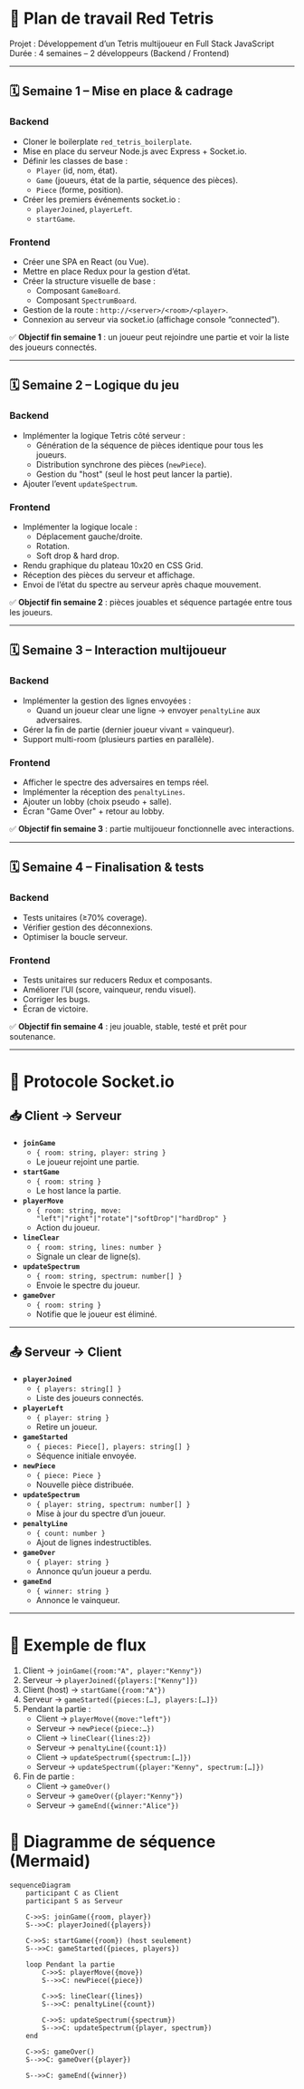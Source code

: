 # 📌 Plan de travail Red Tetris

Projet : Développement d’un Tetris multijoueur en Full Stack JavaScript  
Durée : 4 semaines – 2 développeurs (Backend / Frontend)

---

## 🗓️ Semaine 1 – Mise en place & cadrage
### Backend
- Cloner le boilerplate `red_tetris_boilerplate`.
- Mise en place du serveur Node.js avec Express + Socket.io.
- Définir les classes de base :
  - `Player` (id, nom, état).
  - `Game` (joueurs, état de la partie, séquence des pièces).
  - `Piece` (forme, position).
- Créer les premiers événements socket.io :
  - `playerJoined`, `playerLeft`.
  - `startGame`.

### Frontend
- Créer une SPA en React (ou Vue).
- Mettre en place Redux pour la gestion d’état.
- Créer la structure visuelle de base :
  - Composant `GameBoard`.
  - Composant `SpectrumBoard`.
- Gestion de la route : `http://<server>/<room>/<player>`.
- Connexion au serveur via socket.io (affichage console “connected”).

✅ **Objectif fin semaine 1** : un joueur peut rejoindre une partie et voir la liste des joueurs connectés.

---

## 🗓️ Semaine 2 – Logique du jeu
### Backend
- Implémenter la logique Tetris côté serveur :
  - Génération de la séquence de pièces identique pour tous les joueurs.
  - Distribution synchrone des pièces (`newPiece`).
  - Gestion du "host" (seul le host peut lancer la partie).
- Ajouter l’event `updateSpectrum`.

### Frontend
- Implémenter la logique locale :
  - Déplacement gauche/droite.
  - Rotation.
  - Soft drop & hard drop.
- Rendu graphique du plateau 10x20 en CSS Grid.
- Réception des pièces du serveur et affichage.
- Envoi de l’état du spectre au serveur après chaque mouvement.

✅ **Objectif fin semaine 2** : pièces jouables et séquence partagée entre tous les joueurs.

---

## 🗓️ Semaine 3 – Interaction multijoueur
### Backend
- Implémenter la gestion des lignes envoyées :
  - Quand un joueur clear une ligne → envoyer `penaltyLine` aux adversaires.
- Gérer la fin de partie (dernier joueur vivant = vainqueur).
- Support multi-room (plusieurs parties en parallèle).

### Frontend
- Afficher le spectre des adversaires en temps réel.
- Implémenter la réception des `penaltyLines`.
- Ajouter un lobby (choix pseudo + salle).
- Écran "Game Over" + retour au lobby.

✅ **Objectif fin semaine 3** : partie multijoueur fonctionnelle avec interactions.

---

## 🗓️ Semaine 4 – Finalisation & tests
### Backend
- Tests unitaires (≥70% coverage).
- Vérifier gestion des déconnexions.
- Optimiser la boucle serveur.

### Frontend
- Tests unitaires sur reducers Redux et composants.
- Améliorer l’UI (score, vainqueur, rendu visuel).
- Corriger les bugs.
- Écran de victoire.

✅ **Objectif fin semaine 4** : jeu jouable, stable, testé et prêt pour soutenance.

---

# 🔌 Protocole Socket.io

## 📥 Client → Serveur
- **`joinGame`**
  - `{ room: string, player: string }`
  - Le joueur rejoint une partie.
- **`startGame`**
  - `{ room: string }`
  - Le host lance la partie.
- **`playerMove`**
  - `{ room: string, move: "left"|"right"|"rotate"|"softDrop"|"hardDrop" }`
  - Action du joueur.
- **`lineClear`**
  - `{ room: string, lines: number }`
  - Signale un clear de ligne(s).
- **`updateSpectrum`**
  - `{ room: string, spectrum: number[] }`
  - Envoie le spectre du joueur.
- **`gameOver`**
  - `{ room: string }`
  - Notifie que le joueur est éliminé.

---

## 📤 Serveur → Client
- **`playerJoined`**
  - `{ players: string[] }`
  - Liste des joueurs connectés.
- **`playerLeft`**
  - `{ player: string }`
  - Retire un joueur.
- **`gameStarted`**
  - `{ pieces: Piece[], players: string[] }`
  - Séquence initiale envoyée.
- **`newPiece`**
  - `{ piece: Piece }`
  - Nouvelle pièce distribuée.
- **`updateSpectrum`**
  - `{ player: string, spectrum: number[] }`
  - Mise à jour du spectre d’un joueur.
- **`penaltyLine`**
  - `{ count: number }`
  - Ajout de lignes indestructibles.
- **`gameOver`**
  - `{ player: string }`
  - Annonce qu’un joueur a perdu.
- **`gameEnd`**
  - `{ winner: string }`
  - Annonce le vainqueur.

---

# 🔁 Exemple de flux
1. Client → `joinGame({room:"A", player:"Kenny"})`  
2. Serveur → `playerJoined({players:["Kenny"]})`  
3. Client (host) → `startGame({room:"A"})`  
4. Serveur → `gameStarted({pieces:[…], players:[…]})`  
5. Pendant la partie :
   - Client → `playerMove({move:"left"})`
   - Serveur → `newPiece({piece:…})`
   - Client → `lineClear({lines:2})`
   - Serveur → `penaltyLine({count:1})`
   - Client → `updateSpectrum({spectrum:[…]})`
   - Serveur → `updateSpectrum({player:"Kenny", spectrum:[…]})`
6. Fin de partie :
   - Client → `gameOver()`
   - Serveur → `gameOver({player:"Kenny"})`
   - Serveur → `gameEnd({winner:"Alice"})`

# 🔁 Diagramme de séquence (Mermaid)

```mermaid
sequenceDiagram
    participant C as Client
    participant S as Serveur

    C->>S: joinGame({room, player})
    S-->>C: playerJoined({players})

    C->>S: startGame({room}) (host seulement)
    S-->>C: gameStarted({pieces, players})

    loop Pendant la partie
        C->>S: playerMove({move})
        S-->>C: newPiece({piece})

        C->>S: lineClear({lines})
        S-->>C: penaltyLine({count})

        C->>S: updateSpectrum({spectrum})
        S-->>C: updateSpectrum({player, spectrum})
    end

    C->>S: gameOver()
    S-->>C: gameOver({player})

    S-->>C: gameEnd({winner})
```